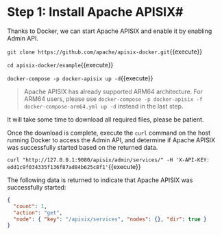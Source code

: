 # Step 1: Install Apache APISIX#

Thanks to Docker, we can start Apache APISIX and enable it by enabling Admin API.


`git clone https://github.com/apache/apisix-docker.git`{{execute}}

`cd apisix-docker/example`{{execute}}

`docker-compose -p docker-apisix up -d`{{execute}}


> Apache APISIX has already supported ARM64 architecture. For ARM64 users, please use `docker-compose -p docker-apisix -f docker-compose-arm64.yml up -d` instead in the last step.

It will take some time to download all required files, please be patient.

Once the download is complete, execute the `curl` command on the host running Docker to access the Admin API, and determine if Apache APISIX was successfully started based on the returned data.

`curl "http://127.0.0.1:9080/apisix/admin/services/" -H 'X-API-KEY: edd1c9f034335f136f87ad84b625c8f1'`{{execute}}

The following data is returned to indicate that Apache APISIX was successfully started:

```json
{
  "count": 1,
  "action": "get",
  "node": { "key": "/apisix/services", "nodes": {}, "dir": true }
}
```
